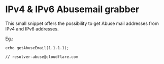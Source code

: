 # IPv4 & IPv6 Abusemail grabber

This small snippet offers the possibility to get Abuse mail addresses from IPv4 and IPv6 addresses.


Eg.:
```
echo getAbuseEmail(1.1.1.1);

// resolver-abuse@cloudflare.com
```
